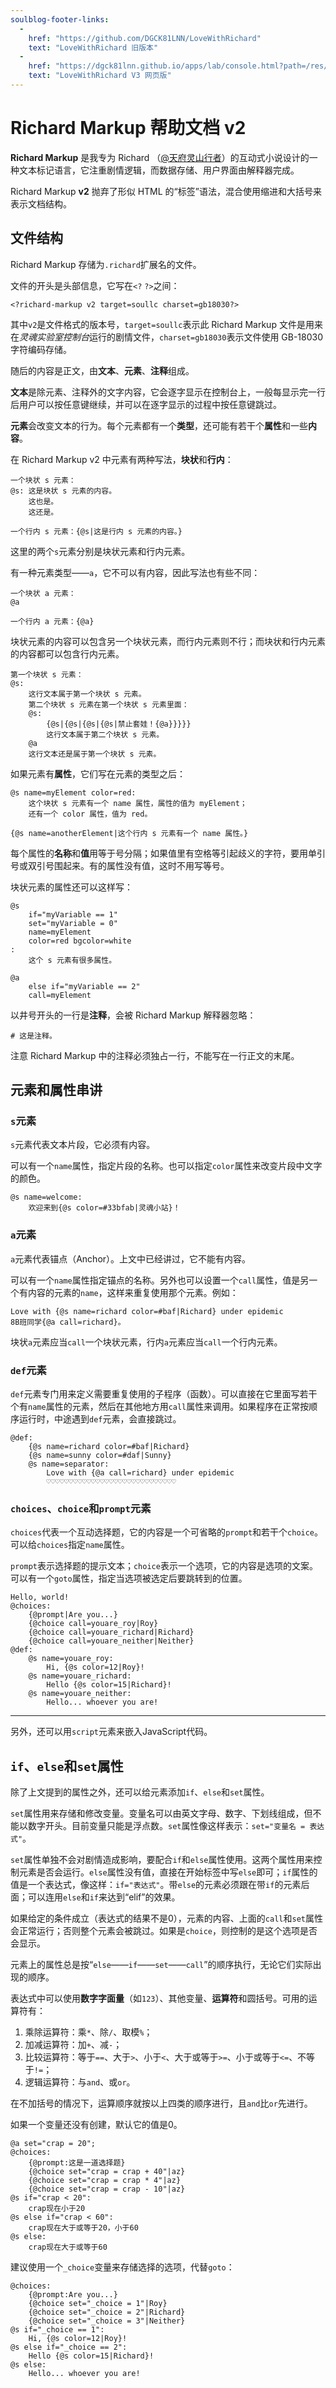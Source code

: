 ```yaml
---
soulblog-footer-links:
  -
    href: "https://github.com/DGCK81LNN/LoveWithRichard"
    text: "LoveWithRichard 旧版本"
  -
    href: "https://dgck81lnn.github.io/apps/lab/console.html?path=/res/down/SoulLC/LoveWithRichard.soullc.mjs"
    text: "LoveWithRichard V3 网页版"
---
```


# Richard Markup 帮助文档 v2

**Richard Markup** 是我专为 Richard （[@天府灵山行者](https://space.bilibili.com/300711293)）的互动式小说设计的一种文本标记语言，它注重剧情逻辑，而数据存储、用户界面由解释器完成。

Richard Markup **v2** 抛弃了形似 HTML 的“标签”语法，混合使用缩进和大括号来表示文档结构。


## 文件结构

Richard Markup 存储为`.richard`扩展名的文件。

文件的开头是头部信息，它写在`<?` `?>`之间：

```
<?richard-markup v2 target=soullc charset=gb18030?>
```

其中`v2`是文件格式的版本号，`target=soullc`表示此 Richard Markup 文件是用来在*灵魂实验室控制台*运行的剧情文件，`charset=gb18030`表示文件使用 GB-18030 字符编码存储。

随后的内容是正文，由**文本**、**元素**、**注释**组成。

**文本**是除元素、注释外的文字内容，它会逐字显示在控制台上，一般每显示完一行后用户可以按任意键继续，并可以在逐字显示的过程中按任意键跳过。

**元素**会改变文本的行为。每个元素都有一个**类型**，还可能有若干个**属性**和一些**内容**。

在 Richard Markup v2 中元素有两种写法，**块状**和**行内**：

```
一个块状 s 元素：
@s: 这是块状 s 元素的内容。
    这也是。
    这还是。

一个行内 s 元素：{@s|这是行内 s 元素的内容。}
```

这里的两个`s`元素分别是块状元素和行内元素。

有一种元素类型――`a`，它不可以有内容，因此写法也有些不同：

```
一个块状 a 元素：
@a

一个行内 a 元素：{@a}
```

块状元素的内容可以包含另一个块状元素，而行内元素则不行；而块状和行内元素的内容都可以包含行内元素。

```
第一个块状 s 元素：
@s:
    这行文本属于第一个块状 s 元素。
    第二个块状 s 元素在第一个块状 s 元素里面：
    @s:
        {@s|{@s|{@s|{@s|禁止套娃！{@a}}}}}
        这行文本属于第二个块状 s 元素。
    @a
    这行文本还是属于第一个块状 s 元素。
```

如果元素有**属性**，它们写在元素的类型之后：

```
@s name=myElement color=red:
    这个块状 s 元素有一个 name 属性，属性的值为 myElement；
    还有一个 color 属性，值为 red。

{@s name=anotherElement|这个行内 s 元素有一个 name 属性。}
```

每个属性的**名称**和**值**用等于号分隔；如果值里有空格等引起歧义的字符，要用单引号或双引号围起来。有的属性没有值，这时不用写等号。

块状元素的属性还可以这样写：

```
@s
    if="myVariable == 1"
    set="myVariable = 0"
    name=myElement
    color=red bgcolor=white
:
    这个 s 元素有很多属性。

@a
    else if="myVariable == 2"
    call=myElement
```

以井号开头的一行是**注释**，会被 Richard Markup 解释器忽略：

```
# 这是注释。
```

注意 Richard Markup 中的注释必须独占一行，不能写在一行正文的末尾。

## 元素和属性串讲

### `s`元素

`s`元素代表文本片段，它必须有内容。

可以有一个`name`属性，指定片段的名称。也可以指定`color`属性来改变片段中文字的颜色。

```
@s name=welcome:
    欢迎来到{@s color=#33bfab|灵魂小站}！
```

### `a`元素

`a`元素代表锚点（Anchor）。上文中已经讲过，它不能有内容。

可以有一个`name`属性指定锚点的名称。另外也可以设置一个`call`属性，值是另一个有内容的元素的`name`，这样来重复使用那个元素。例如：

```
Love with {@s name=richard color=#baf|Richard} under epidemic
8B班同学{@a call=richard}。
```

块状`a`元素应当`call`一个块状元素，行内`a`元素应当`call`一个行内元素。

### `def`元素

`def`元素专门用来定义需要重复使用的子程序（函数）。可以直接在它里面写若干个有`name`属性的元素，然后在其他地方用`call`属性来调用。如果程序在正常按顺序运行时，中途遇到`def`元素，会直接跳过。

```
@def:
    {@s name=richard color=#baf|Richard}
    {@s name=sunny color=#daf|Sunny}
    @s name=separator:
        Love with {@a call=richard} under epidemic
        ♡♡♡♡♡♡♡♡♡♡♡♡♡♡♡♡♡♡♡♡♡♡♡♡♡♡♡♡♡
```

### `choices`、`choice`和`prompt`元素

`choices`代表一个互动选择题，它的内容是一个可省略的`prompt`和若干个`choice`。可以给`choices`指定`name`属性。

`prompt`表示选择题的提示文本；`choice`表示一个选项，它的内容是选项的文案。可以有一个`goto`属性，指定当选项被选定后要跳转到的位置。

```
Hello, world!
@choices:
    {@prompt|Are you...}
    {@choice call=youare_roy|Roy}
    {@choice call=youare_richard|Richard}
    {@choice call=youare_neither|Neither}
@def:
    @s name=youare_roy:
        Hi, {@s color=12|Roy}!
    @s name=youare_richard:
        Hello {@s color=15|Richard}!
    @s name=youare_neither:
        Hello... whoever you are!
```

----

另外，还可以用`script`元素来嵌入JavaScript代码。

## `if`、`else`和`set`属性

除了上文提到的属性之外，还可以给元素添加`if`、`else`和`set`属性。

`set`属性用来存储和修改变量。变量名可以由英文字母、数字、下划线组成，但不能以数字开头。目前变量只能是浮点数。`set`属性像这样表示：`set="变量名 = 表达式"`。

`set`属性单独不会对剧情造成影响，要配合`if`和`else`属性使用。这两个属性用来控制元素是否会运行。`else`属性没有值，直接在开始标签中写`else`即可；`if`属性的值是一个表达式，像这样：`if="表达式"`。带`else`的元素必须跟在带`if`的元素后面；可以连用`else`和`if`来达到“elif”的效果。

如果给定的条件成立（表达式的结果不是0），元素的内容、上面的`call`和`set`属性会正常运行；否则整个元素会被跳过。如果是`choice`，则控制的是这个选项是否会显示。

元素上的属性总是按“`else`——`if`——`set`——`call`”的顺序执行，无论它们实际出现的顺序。

表达式中可以使用**数字字面量**（如`123`）、其他变量、**运算符**和圆括号。可用的运算符有：

1. 乘除运算符：乘`*`、除`/`、取模`%`；
2. 加减运算符：加`+`、减`-`；
3. 比较运算符：等于`==`、大于`>`、小于`<`、大于或等于`>=`、小于或等于`<=`、不等于`!=`；
4. 逻辑运算符：与`and`、或`or`。

在不加括号的情况下，运算顺序就按以上四类的顺序进行，且`and`比`or`先进行。

如果一个变量还没有创建，默认它的值是0。

```
@a set="crap = 20";
@choices:
    {@prompt:这是一道选择题}
    {@choice set="crap = crap + 40"|az}
    {@choice set="crap = crap * 4"|az}
    {@choice set="crap = crap - 10"|az}
@s if="crap < 20":
    crap现在小于20
@s else if="crap < 60":
    crap现在大于或等于20，小于60
@s else:
    crap现在大于或等于60
```

建议使用一个`_choice`变量来存储选择的选项，代替`goto`：

```
@choices:
    {@prompt:Are you...}
    {@choice set="_choice = 1"|Roy}
    {@choice set="_choice = 2"|Richard}
    {@choice set="_choice = 3"|Neither}
@s if="_choice == 1":
    Hi, {@s color=12|Roy}!
@s else if="_choice == 2":
    Hello {@s color=15|Richard}!
@s else:
    Hello... whoever you are!
```
